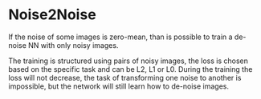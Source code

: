 # Noise2Noise

If the noise of some images is zero-mean, than is possible to train a de-noise NN with only noisy images.

The training is structured using pairs of noisy images, the loss is chosen based on the specific task and can be L2, L1 or L0. During the training the loss will not decrease, the task of transforming one noise to another is impossible, but the network will still learn how to de-noise images.
